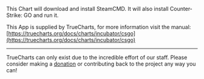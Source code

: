 This Chart will download and install SteamCMD. It will also install Counter-Strike: GO and run it.

This App is supplied by TrueCharts, for more information visit the manual: [https://truecharts.org/docs/charts/incubator/csgo](https://truecharts.org/docs/charts/incubator/csgo)

---

TrueCharts can only exist due to the incredible effort of our staff.
Please consider making a [donation](https://truecharts.org/docs/about/sponsor) or contributing back to the project any way you can!
